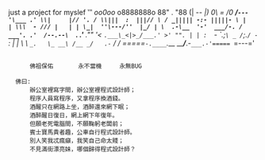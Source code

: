 just a project for myslef
‵‵‵
                   _oo0oo_
                  o8888888o
                  88" . "88
                  (| -_- |)
                  0\  =  /0
                ___/`---'\___
              .' \\|     |// '.
             / \\|||  :  |||// \
            / _||||| -:- |||||- \
           |   | \\\  - /// |   |
           | \_|  ''\---/''  |_/ |
           \  .-\__  '-'  ___/-. /
         ___'. .'  /--.--\  `. .'___
      ."" '<  `.___\_<|>_/___.' >' "".
     | | :  `- \`.;`\ _ /`;.`/ - ` : | |
     \  \ `_.   \_ __\ /__ _/   .-` /  /
 =====`-.____`.___ \_____/___.-`___.-'=====
                   `=---='


 ~~~~~~~~~~~~~~~~~~~~~~~~~~~~~~~~~~~~~~~~~~~

       佛祖保佑       永不當機     永無BUG

   佛曰:
       辦公室裡寫字間，辦公室裡程式設計師；
       程序人員寫程序，又拿程序換酒錢。
       酒醒只在網路上坐，酒醉還來網下眠；
       酒醉醒日復日，網上網下年復年。
       但願老死電腦間，不願鞠躬老闆前；
       賓士寶馬貴者趣，公車自行程式設計師。
       別人笑我忒瘋癲，我笑自己命太賤；
       不見滿街漂亮妹，哪個歸得程式設計師？
